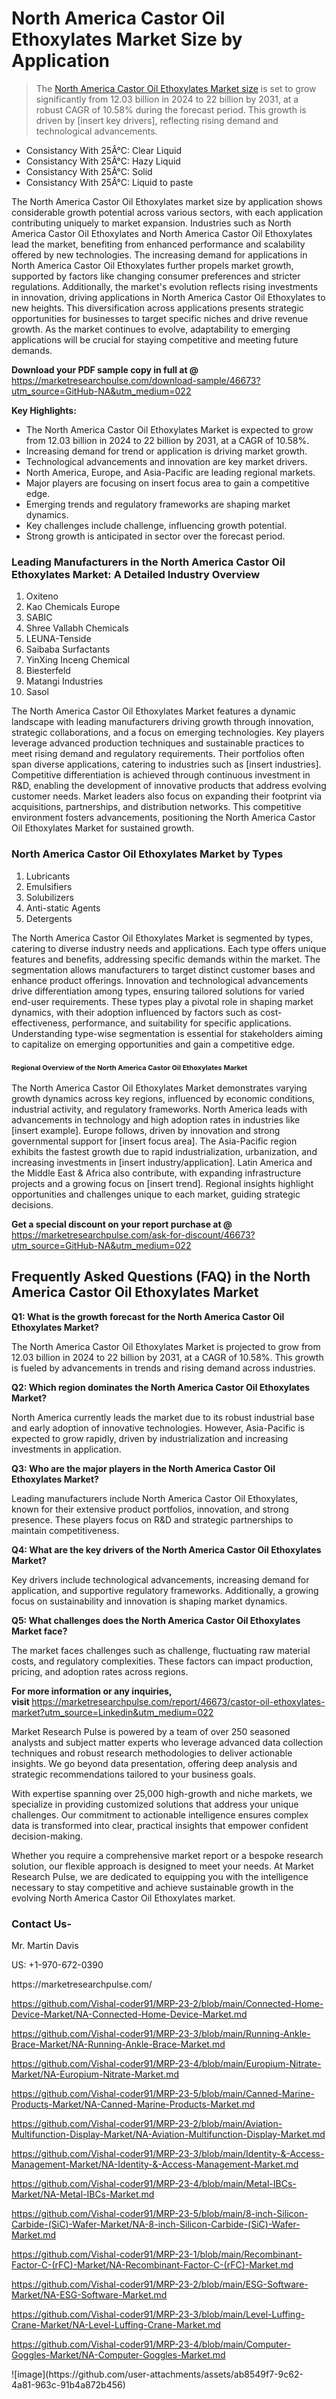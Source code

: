<h1>North America Castor Oil Ethoxylates Market&nbsp;Size by Application</h1><blockquote><p>The <a href="https://marketresearchpulse.com/download-sample/46673?utm_source=GitHub-NA&amp;utm_medium=022">North America Castor Oil Ethoxylates Market size</a> is set to grow significantly from 12.03 billion in 2024 to 22 billion by 2031, at a robust CAGR of 10.58% during the forecast period. This growth is driven by [insert key drivers], reflecting rising demand and technological advancements.</p></blockquote><ul><li>Consistancy With 25Â°C: Clear Liquid<li> Consistancy With 25Â°C: Hazy Liquid<li> Consistancy With 25Â°C: Solid<li> Consistancy With 25Â°C: Liquid to paste</li></ul><p>The North America Castor Oil Ethoxylates market size by application shows considerable growth potential across various sectors, with each application contributing uniquely to market expansion. Industries such as North America Castor Oil Ethoxylates and North America Castor Oil Ethoxylates lead the market, benefiting from enhanced performance and scalability offered by new technologies. The increasing demand for applications in North America Castor Oil Ethoxylates further propels market growth, supported by factors like changing consumer preferences and stricter regulations. Additionally, the market's evolution reflects rising investments in innovation, driving applications in North America Castor Oil Ethoxylates to new heights. This diversification across applications presents strategic opportunities for businesses to target specific niches and drive revenue growth. As the market continues to evolve, adaptability to emerging applications will be crucial for staying competitive and meeting future demands.</p><p><strong>Download your PDF sample copy in full at @ </strong><a href="https://marketresearchpulse.com/download-sample/46673?utm_source=GitHub-NA&amp;utm_medium=022">https://marketresearchpulse.com/download-sample/46673?utm_source=GitHub-NA&amp;utm_medium=022</a></p><p><strong>Key Highlights: </strong></p><ul><li>The North America Castor Oil Ethoxylates Market is expected to grow from 12.03 billion in 2024 to 22 billion by 2031, at a CAGR of 10.58%.</li><li>Increasing demand for trend or application is driving market growth.</li><li>Technological advancements and innovation are key market drivers.</li><li>North America, Europe, and Asia-Pacific are leading regional markets.</li><li>Major players are focusing on insert focus area to gain a competitive edge.</li><li>Emerging trends and regulatory frameworks are shaping market dynamics.</li><li>Key challenges include challenge, influencing growth potential.</li><li>Strong growth is anticipated in sector over the forecast period.</li></ul><h3>Leading Manufacturers in the North America Castor Oil Ethoxylates Market: A Detailed Industry Overview</h3><ol><li>Oxiteno</li><li>Kao Chemicals Europe</li><li>SABIC</li><li>Shree Vallabh Chemicals</li><li>LEUNA-Tenside</li><li>Saibaba Surfactants</li><li>YinXing  Inceng Chemical</li><li>Biesterfeld</li><li>Matangi Industries</li><li>Sasol</li></ol><div class="flex max-w-full flex-col flex-grow"><div class="min-h-8 text-message flex w-full flex-col items-end gap-2 whitespace-normal break-words [.text-message+&amp;]:mt-5" dir="auto" data-message-author-role="assistant" data-message-id="fd8432e4-4910-450d-b182-61b7bfb0a01f" data-message-model-slug="gpt-4o"><div class="flex w-full flex-col gap-1 empty:hidden first:pt-[3px]"><div class="markdown prose w-full break-words dark:prose-invert light"><p>The North America Castor Oil Ethoxylates Market features a dynamic landscape with leading manufacturers driving growth through innovation, strategic collaborations, and a focus on emerging technologies. Key players leverage advanced production techniques and sustainable practices to meet rising demand and regulatory requirements. Their portfolios often span diverse applications, catering to industries such as [insert industries]. Competitive differentiation is achieved through continuous investment in R&amp;D, enabling the development of innovative products that address evolving customer needs. Market leaders also focus on expanding their footprint via acquisitions, partnerships, and distribution networks. This competitive environment fosters advancements, positioning the North America Castor Oil Ethoxylates Market for sustained growth.</p></div></div></div></div><h3>North America Castor Oil Ethoxylates Market by Types</h3><ol><li>Lubricants<li> Emulsifiers<li> Solubilizers<li> Anti-static Agents<li> Detergents</li></ol><div class="flex max-w-full flex-col flex-grow"><div class="min-h-8 text-message flex w-full flex-col items-end gap-2 whitespace-normal break-words [.text-message+&amp;]:mt-5" dir="auto" data-message-author-role="assistant" data-message-id="084470be-0bb7-4664-bddf-5156b4f41249" data-message-model-slug="gpt-4o-mini"><div class="flex w-full flex-col gap-1 empty:hidden first:pt-[3px]"><div class="markdown prose w-full break-words dark:prose-invert light"><p>The North America Castor Oil Ethoxylates Market is segmented by types, catering to diverse industry needs and applications. Each type offers unique features and benefits, addressing specific demands within the market. The segmentation allows manufacturers to target distinct customer bases and enhance product offerings. Innovation and technological advancements drive differentiation among types, ensuring tailored solutions for varied end-user requirements. These types play a pivotal role in shaping market dynamics, with their adoption influenced by factors such as cost-effectiveness, performance, and suitability for specific applications. Understanding type-wise segmentation is essential for stakeholders aiming to capitalize on emerging opportunities and gain a competitive edge.</p></div></div></div></div><h3><span style="font-size: 11px;">Regional Overview of the North America Castor Oil Ethoxylates Market</span></h3><div class="flex max-w-full flex-col flex-grow"><div class="min-h-8 text-message flex w-full flex-col items-end gap-2 whitespace-normal break-words [.text-message+&amp;]:mt-5" dir="auto" data-message-author-role="assistant" data-message-id="e9038762-ce64-4e30-91c9-9bd413514231" data-message-model-slug="gpt-4o-mini"><div class="flex w-full flex-col gap-1 empty:hidden first:pt-[3px]"><div class="markdown prose w-full break-words dark:prose-invert light"><p>The North America Castor Oil Ethoxylates Market demonstrates varying growth dynamics across key regions, influenced by economic conditions, industrial activity, and regulatory frameworks. North America leads with advancements in technology and high adoption rates in industries like [insert example]. Europe follows, driven by innovation and strong governmental support for [insert focus area]. The Asia-Pacific region exhibits the fastest growth due to rapid industrialization, urbanization, and increasing investments in [insert industry/application]. Latin America and the Middle East &amp; Africa also contribute, with expanding infrastructure projects and a growing focus on [insert trend]. Regional insights highlight opportunities and challenges unique to each market, guiding strategic decisions.</p></div></div></div></div><p><strong>Get a special discount on your report purchase at @ </strong><a href="https://marketresearchpulse.com/ask-for-discount/46673?utm_source=GitHub-NA&amp;utm_medium=022">https://marketresearchpulse.com/ask-for-discount/46673?utm_source=GitHub-NA&amp;utm_medium=022</a></p><h2>Frequently Asked Questions (FAQ) in the North America Castor Oil Ethoxylates Market</h2><p><strong>Q1: What is the growth forecast for the North America Castor Oil Ethoxylates Market?</strong></p><p>The North America Castor Oil Ethoxylates Market is projected to grow from 12.03 billion in 2024 to 22 billion by 2031, at a CAGR of 10.58%. This growth is fueled by advancements in trends and rising demand across industries.</p><p><strong>Q2: Which region dominates the North America Castor Oil Ethoxylates Market?</strong></p><p>North America currently leads the market due to its robust industrial base and early adoption of innovative technologies. However, Asia-Pacific is expected to grow rapidly, driven by industrialization and increasing investments in application.</p><p><strong>Q3: Who are the major players in the North America Castor Oil Ethoxylates Market?</strong></p><p>Leading manufacturers include North America Castor Oil Ethoxylates, known for their extensive product portfolios, innovation, and strong presence. These players focus on R&amp;D and strategic partnerships to maintain competitiveness.</p><p><strong>Q4: What are the key drivers of the North America Castor Oil Ethoxylates Market?</strong></p><p>Key drivers include technological advancements, increasing demand for application, and supportive regulatory frameworks. Additionally, a growing focus on sustainability and innovation is shaping market dynamics.</p><p><strong>Q5: What challenges does the North America Castor Oil Ethoxylates Market face?</strong></p><p>The market faces challenges such as challenge, fluctuating raw material costs, and regulatory complexities. These factors can impact production, pricing, and adoption rates across regions.</p><p><strong>For more information or any inquiries, visit&nbsp;</strong><a href="https://marketresearchpulse.com/report/46673/castor-oil-ethoxylates-market?utm_source=Linkedin&utm_medium=022">https://marketresearchpulse.com/report/46673/castor-oil-ethoxylates-market?utm_source=Linkedin&utm_medium=022</a></p><p>Market Research Pulse is powered by a team of over 250 seasoned analysts and subject matter experts who leverage advanced data collection techniques and robust research methodologies to deliver actionable insights. We go beyond data presentation, offering deep analysis and strategic recommendations tailored to your business goals.</p><p>With expertise spanning over 25,000 high-growth and niche markets, we specialize in providing customized solutions that address your unique challenges. Our commitment to actionable intelligence ensures complex data is transformed into clear, practical insights that empower confident decision-making.</p><p>Whether you require a comprehensive market report or a bespoke research solution, our flexible approach is designed to meet your needs. At Market Research Pulse, we are dedicated to equipping you with the intelligence necessary to stay competitive and achieve sustainable growth in the evolving North America Castor Oil Ethoxylates market.</p><h3><strong>Contact Us-</strong></h3><p>Mr. Martin Davis</p><p>US: +1-970-672-0390</p><p>https://marketresearchpulse.com/</p><p><a href="https://github.com/Vishal-coder91/MRP-23-2/blob/main/Connected-Home-Device-Market/NA-Connected-Home-Device-Market.md">https://github.com/Vishal-coder91/MRP-23-2/blob/main/Connected-Home-Device-Market/NA-Connected-Home-Device-Market.md</a></p><p><a href="https://github.com/Vishal-coder91/MRP-23-3/blob/main/Running-Ankle-Brace-Market/NA-Running-Ankle-Brace-Market.md">https://github.com/Vishal-coder91/MRP-23-3/blob/main/Running-Ankle-Brace-Market/NA-Running-Ankle-Brace-Market.md</a></p><p><a href="https://github.com/Vishal-coder91/MRP-23-4/blob/main/Europium-Nitrate-Market/NA-Europium-Nitrate-Market.md">https://github.com/Vishal-coder91/MRP-23-4/blob/main/Europium-Nitrate-Market/NA-Europium-Nitrate-Market.md</a></p><p><a href="https://github.com/Vishal-coder91/MRP-23-5/blob/main/Canned-Marine-Products-Market/NA-Canned-Marine-Products-Market.md">https://github.com/Vishal-coder91/MRP-23-5/blob/main/Canned-Marine-Products-Market/NA-Canned-Marine-Products-Market.md</a></p><p><a href="https://github.com/Vishal-coder91/MRP-23-2/blob/main/Aviation-Multifunction-Display-Market/NA-Aviation-Multifunction-Display-Market.md">https://github.com/Vishal-coder91/MRP-23-2/blob/main/Aviation-Multifunction-Display-Market/NA-Aviation-Multifunction-Display-Market.md</a></p><p><a href="https://github.com/Vishal-coder91/MRP-23-3/blob/main/Identity-&-Access-Management-Market/NA-Identity-&-Access-Management-Market.md">https://github.com/Vishal-coder91/MRP-23-3/blob/main/Identity-&-Access-Management-Market/NA-Identity-&-Access-Management-Market.md</a></p><p><a href="https://github.com/Vishal-coder91/MRP-23-4/blob/main/Metal-IBCs-Market/NA-Metal-IBCs-Market.md">https://github.com/Vishal-coder91/MRP-23-4/blob/main/Metal-IBCs-Market/NA-Metal-IBCs-Market.md</a></p><p><a href="https://github.com/Vishal-coder91/MRP-23-5/blob/main/8-inch-Silicon-Carbide-(SiC)-Wafer-Market/NA-8-inch-Silicon-Carbide-(SiC)-Wafer-Market.md">https://github.com/Vishal-coder91/MRP-23-5/blob/main/8-inch-Silicon-Carbide-(SiC)-Wafer-Market/NA-8-inch-Silicon-Carbide-(SiC)-Wafer-Market.md</a></p><p><a href="https://github.com/Vishal-coder91/MRP-23-1/blob/main/Recombinant-Factor-C-(rFC)-Market/NA-Recombinant-Factor-C-(rFC)-Market.md">https://github.com/Vishal-coder91/MRP-23-1/blob/main/Recombinant-Factor-C-(rFC)-Market/NA-Recombinant-Factor-C-(rFC)-Market.md</a></p><p><a href="https://github.com/Vishal-coder91/MRP-23-2/blob/main/ESG-Software-Market/NA-ESG-Software-Market.md">https://github.com/Vishal-coder91/MRP-23-2/blob/main/ESG-Software-Market/NA-ESG-Software-Market.md</a></p><p><a href="https://github.com/Vishal-coder91/MRP-23-3/blob/main/Level-Luffing-Crane-Market/NA-Level-Luffing-Crane-Market.md">https://github.com/Vishal-coder91/MRP-23-3/blob/main/Level-Luffing-Crane-Market/NA-Level-Luffing-Crane-Market.md</a></p><p><a href="https://github.com/Vishal-coder91/MRP-23-4/blob/main/Computer-Goggles-Market/NA-Computer-Goggles-Market.md">https://github.com/Vishal-coder91/MRP-23-4/blob/main/Computer-Goggles-Market/NA-Computer-Goggles-Market.md</a></p>
![image](https://github.com/user-attachments/assets/ab8549f7-9c62-4a81-963c-91b4a872b456)
